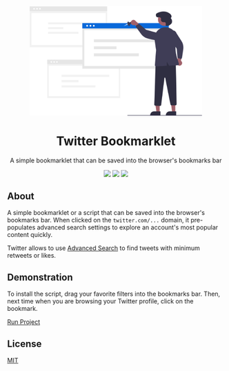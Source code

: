 <div align="center">
<img src="assets/twitter-bookmarklet.svg" height="auto" width="400" />
<br />
<h1>Twitter Bookmarklet</h1>
<p>
A simple bookmarklet that can be saved into the browser's bookmarks bar
</p>
<a href="https://github.com/iamrajiv/Twitter-Bookmarklet/network/members"><img src="https://img.shields.io/github/forks/iamrajiv/Twitter-Bookmarklet?color=0969da&style=for-the-badge" height="auto" width="auto" /></a>
<a href="https://github.com/iamrajiv/Twitter-Bookmarklet/stargazers"><img src="https://img.shields.io/github/stars/iamrajiv/Twitter-Bookmarklet?color=0969da&style=for-the-badge" height="auto" width="auto" /></a>
<a href="https://github.com/iamrajiv/Twitter-Bookmarklet/blob/master/LICENSE"><img src="https://img.shields.io/github/license/iamrajiv/Twitter-Bookmarklet?color=0969da&style=for-the-badge" height="auto" width="auto" /></a>
</div>

## About

A simple bookmarklet or a script that can be saved into the browser's bookmarks bar. When clicked on the `twitter.com/...` domain, it pre-populates advanced search settings to explore an account's most popular content quickly.

Twitter allows to use <a href="https://twitter.com/search-advanced?lang=en">Advanced Search</a> to find tweets with minimum retweets or likes.

## Demonstration

To install the script, drag your favorite filters into the bookmarks bar. Then, next time when you are browsing your Twitter profile, click on the bookmark.

<a href="https://iamrajiv.github.ioTwitter-Bookmarklet/">Run Project</a>

## License

[MIT](https://github.com/iamrajiv/Twitter-Bookmarklet/blob/master/LICENSE)
